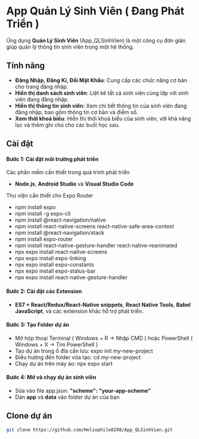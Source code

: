 # App Quản Lý Sinh Viên ( Đang Phát Triển )

Ứng dụng **Quản Lý Sinh Viên** (App_QLSinhVien) là một công cụ đơn giản giúp quản lý thông tin sinh viên trong một hệ thống.

## Tính năng

- **Đăng Nhập, Đăng Kí, Đổi Mật Khẩu**: Cung cấp các chức năng cơ bản cho trang đăng nhập.
- **Hiển thị danh sách sinh viên**: Liệt kê tất cả sinh viên cùng lớp với sinh viên đang đăng nhập.
- **Hiển thị thông tin sinh viên**: Xem chi tiết thông tin của sinh viên đang đăng nhập, bao gồm thông tin cơ bản và điểm số.
- **Xem thời khoá biểu**: Hiển thị thời khoá biểu của sinh viên, với khả năng lọc và thêm ghi chú cho các buổi học sau.

## Cài đặt

#### Bước 1: Cài đặt môi trường phát triển
 Các phần mềm cần thiết trong quá trình phát triển
- **Node.js**, **Android Studio** và **Visual Studio Code**

 Thư viện cần thiết cho Expo Router
+ npm install expo
+ npm install -g expo-cli
+ npm install @react-navigation/native
+ npm install react-native-screens react-native-safe-area-context
+ npm install @react-navigation/stack
+ npm install expo-router
+ npm install react-native-gesture-handler react-native-reanimated
+ npx expo install react-native-screens
+ npx expo install expo-linking
+ npx expo install expo-constants
+ npx expo install expo-status-bar
+ npx expo install react-native-gesture-handler

#### Bước 2: Cài đặt các Extension

- **ES7 + React/Redux/React-Native snippets**, **React Native Tools**, **Babel JavaScript**,
 và các extension khác hỗ trợ phát triển.

#### Bước 3: Tạo Folder dự án
+ Mở hộp thoại Terminal ( Windows + R -> Nhập CMD ) hoặc PowerShell ( Windows + X -> Tìm PowerShell )
+ Tạo dự án trong ổ đĩa cần lưu: expo init my-new-project
+ Điều hướng đến folder vừa tạo: cd my-new-project
+ Chạy dự án trên máy ảo: npx expo start

#### Bước 4: Mở và chạy dự án sinh viên

- Sửa vào file app.json:
   **"scheme": "your-app-scheme"**
- Dán **app** và **data** vào folder dự án của bạn
  
## Clone dự án
```bash
git clone https://github.com/Heliophile0208/App_QLSinhVien.git
